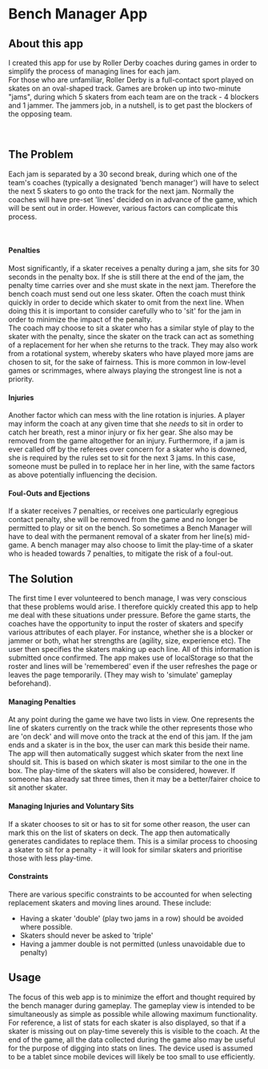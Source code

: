 <h1>Bench Manager App </h1>

<h2> About this app </h2>
<p> I created this app for use by Roller Derby coaches during games in order to simplify the process of managing lines for each jam. <br>
For those who are unfamiliar, Roller Derby is a full-contact sport played on skates on an oval-shaped track. Games are broken up into two-minute "jams", during which 5 skaters from each team are on the track - 4 blockers and 1 jammer. The jammers job, in a nutshell, is to get past the blockers of the opposing team.</p> <br>
<h2> The Problem </h2>
<p>Each jam is separated by a 30 second break, during which one of the team's coaches (typically a designated 'bench manager') will have to select the next 5 skaters to go onto the track for the next jam. Normally the coaches will have pre-set 'lines' decided on in advance of the game, which will be sent out in order. However, various factors can complicate this process. </p><br>
<h4>Penalties</h4>
Most significantly, if a skater receives a penalty during a jam, she sits for 30 seconds in the penalty box. If she is still there at the end of the jam, the penalty time carries over and she must skate in the next jam. Therefore the bench coach must send out one less skater. Often the coach must think quickly in order to decide which skater to omit from the next line. When doing this it is important to consider carefully who to 'sit' for the jam in order to minimize the impact of the penalty. <br>
The coach may choose to sit a skater who has a similar style of play to the skater with the penalty, since the skater on the track can act as something of a replacement for her when she returns to the track. They may also work from a rotational system, whereby skaters who have played more jams are chosen to sit, for the sake of fairness. This is more common in low-level games or scrimmages, where always playing the strongest line is not a priority. <br>
<h4> Injuries</h4>
Another factor which can mess with the line rotation is injuries. A player may inform the coach at any given time that she <em>needs</em> to sit in order to catch her breath, rest a minor injury or fix her gear. She also may be removed from the game altogether for an injury. Furthermore, if a jam is ever called off by the referees over concern for a skater who is downed, she is required by the rules set to sit for the next 3 jams. In this case, someone must be pulled in to replace her in her line, with the same factors as above potentially influencing the decision. <br>
<h4>Foul-Outs and Ejections</h4>
If a skater receives 7 penalties, or receives one particularly egregious contact penalty, she will be removed from the game and no longer be permitted to play or sit on the bench. So sometimes a Bench Manager will have to deal with the permanent removal of a skater from her line(s) mid-game. A bench manager may also choose to limit the play-time of a skater who is headed towards 7 penalties, to mitigate the risk of a foul-out.

<h2> The Solution</h2>
The first time I ever volunteered to bench manage, I was very conscious that these problems would arise. I therefore quickly created this app to help me deal with these situations under pressure. Before the game starts, the coaches have the opportunity to input the roster of skaters and specify various attributes of each player. For instance, whether she is a blocker or jammer or both, what her strengths are (agility, size, experience etc). The user then specifies the skaters making up each line. All of this information is submitted once confirmed. The app makes use of localStorage so that the roster and lines will be 'remembered' even if the user refreshes the page or leaves the page temporarily. (They may wish to 'simulate' gameplay beforehand).

<h4>Managing Penalties</h4>
At any point during the game we have two lists in view. One represents the line of skaters currently on the track while the other represents those who are 'on deck' and will move onto the track at the end of this jam. If the jam ends and a skater is in the box, the user can mark this beside their name. The app will then automatically suggest which skater from the next line should sit. This is based on which skater is most similar to the one in the box. The play-time of the skaters will also be considered, however. If someone has already sat three times, then it may be a better/fairer choice to sit another skater.

<h4>Managing Injuries and Voluntary Sits</h4>
If a skater chooses to sit or has to sit for some other reason, the user can mark this on the list of skaters on deck. The app then automatically generates candidates to replace them. This is a similar process to choosing a skater to sit for a penalty - it will look for similar skaters and prioritise those with less play-time.

<h4>Constraints</h4>
There are various specific constraints to be accounted for when selecting replacement skaters and moving lines around. These include:
<ul>
  <li>Having a skater 'double' (play two jams in a row) should be avoided where possible. </li>
  <li>Skaters should never be asked to 'triple'</li>
  <li>Having a jammer double is not permitted (unless unavoidable due to penalty)</li>
</ul>

<h2> Usage </h2>
The focus of this web app is to minimize the effort and thought required by the bench manager during gameplay. The gameplay view is intended to be simultaneously as simple as possible while allowing maximum functionality. For reference, a list of stats for each skater is also displayed, so that if a skater is missing out on play-time severely this is visible to the coach. At the end of the game, all the data collected during the game also may be useful for the purpose of digging into stats on lines.
The device used is assumed to be a tablet since mobile devices will likely be too small to use efficiently.
